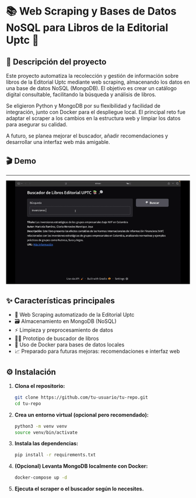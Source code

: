 # 📚 Web Scraping y Bases de Datos NoSQL para Libros de la Editorial Uptc 🚀

## 📝 Descripción del proyecto

Este proyecto automatiza la recolección y gestión de información sobre libros de la Editorial Uptc mediante web scraping, almacenando los datos en una base de datos NoSQL (MongoDB). El objetivo es crear un catálogo digital consultable, facilitando la búsqueda y análisis de libros.

Se eligieron Python y MongoDB por su flexibilidad y facilidad de integración, junto con Docker para el despliegue local. El principal reto fue adaptar el scraper a los cambios en la estructura web y limpiar los datos para asegurar su calidad.

A futuro, se planea mejorar el buscador, añadir recomendaciones y desarrollar una interfaz web más amigable.


## 🎬 Demo
----
![Demo del buscador](images/demo.gif)
## ✨ Características principales
- 🔎 Web Scraping automatizado de la Editorial Uptc
- 🗃️ Almacenamiento en MongoDB (NoSQL)
- ⚡ Limpieza y preprocesamiento de datos
- 🧑‍💻 Prototipo de buscador de libros
- 🐳 Uso de Docker para bases de datos locales
- 📈 Preparado para futuras mejoras: recomendaciones e interfaz web


## ⚙️ Instalación

1. **Clona el repositorio:**
   ```bash
   git clone https://github.com/tu-usuario/tu-repo.git
   cd tu-repo
   ```

2. **Crea un entorno virtual (opcional pero recomendado):**
   ```bash
   python3 -m venv venv
   source venv/bin/activate
   ```

3. **Instala las dependencias:**
   ```bash
   pip install -r requirements.txt
   ```

4. **(Opcional) Levanta MongoDB localmente con Docker:**
   ```bash
   docker-compose up -d
   ```

5. **Ejecuta el scraper o el buscador según lo necesites.**

